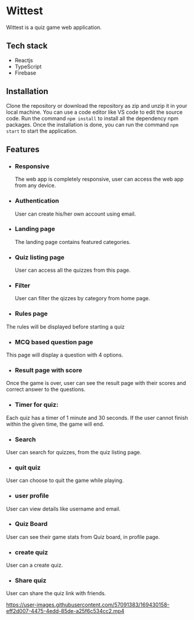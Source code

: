 # Wittest

Wittest is a quiz game web application.

## Tech stack

- Reactjs
- TypeScript
- Firebase

## Installation

Clone the repository or download the repository as zip and unzip it in your local machine. You can use a code editor like VS code to edit the source code. Run the command `npm install` to install all the dependency npm packages. Once the installation is done, you can run the command `npm start` to start the application.

## Features

- ### Responsive

  The web app is completely responsive, user can access the web app from any device.

- ### Authentication

  User can create his/her own account using email.

- ### Landing page

  The landing page contains featured categories.

- ### Quiz listing page

  User can access all the quizzes from this page.

- ### Filter

  User can filter the qizzes by category from home page.

- ### Rules page

The rules will be displayed before starting a quiz

- ### MCQ based question page

This page will display a question with 4 options.

- ### Result page with score

Once the game is over, user can see the result page with their scores and correct answer to the questions.

- ### Timer for quiz:

Each quiz has a timer of 1 minute and 30 seconds. If the user cannot finish within the given time, the game will end.

- ### Search

User can search for quizzes, from the quiz listing page.

- ### quit quiz

User can choose to quit the game while playing.

- ### user profile

User can view details like username and email.

- ### Quiz Board

User can see their game stats from Quiz board, in profile page.

- ### create quiz

User can a create quiz.

- ### Share quiz

User can share the quiz link with friends.


https://user-images.githubusercontent.com/57091383/169430158-eff2d007-4475-4edd-85de-a25f6c534cc2.mp4



